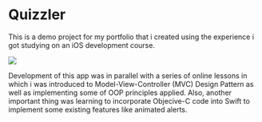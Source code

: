 # Quizzler

This is a demo project for my portfolio that i created using the experience i got studying on an iOS development course.

![](http://gifsstore.com/public/upload/gifs/15155455701515545565.gif)

Development of this app was in parallel with a series of online lessons in which i was introduced to Model-View-Controller (MVC) Design Pattern as well as implementing some of OOP principles applied.
Also, another important thing was learning to incorporate Objecive-C code into Swift to implement some existing features like animated alerts. 
